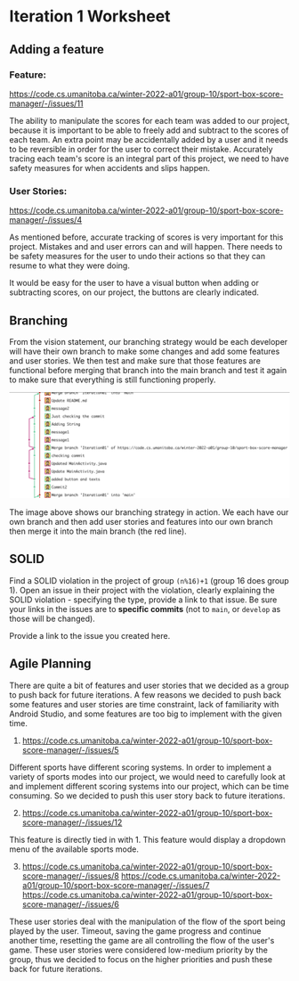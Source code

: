 Iteration 1 Worksheet
=====================

Adding a feature
-----------------
### Feature:
https://code.cs.umanitoba.ca/winter-2022-a01/group-10/sport-box-score-manager/-/issues/11

The ability to manipulate the scores for each team was added to our project, because it is important to be able to freely add and subtract to the scores of each team. An extra point may be accidentally added by a user and it needs to be reversible in order for the user to correct their mistake. Accurately tracing each team's score is an integral part of this project, we need to have safety measures for when accidents and slips happen.

### User Stories:
https://code.cs.umanitoba.ca/winter-2022-a01/group-10/sport-box-score-manager/-/issues/4

As mentioned before, accurate tracking of scores is very important for this project. Mistakes and and user errors can and will happen. There needs to be safety measures for the user to undo their actions so that they can resume to what they were doing.

It would be easy for the user to have a visual button when adding or subtracting scores, on our project, the buttons are clearly indicated.

Branching
----------

From the vision statement, our branching strategy would be each developer will have their own branch to make some changes and add some features and user stories. We then test and make sure that those features are functional before merging that branch into the main branch and test it again to make sure that everything is still functioning properly. 

![](branchPicture.png)

The image above shows our branching strategy in action. We each have our own branch and then add user stories and features into our own branch then merge it into the main branch (the red line).

SOLID
-----

Find a SOLID violation in the project of group `(n%16)+1` (group 16 does group 1).
Open an issue in their project with the violation,
clearly explaining the SOLID violation - specifying the type, provide a link to that issue. Be sure
your links in the issues are to **specific commits** (not to `main`, or `develop` as those will be changed).

Provide a link to the issue you created here.


Agile Planning
--------------

There are quite a bit of features and user stories that we decided as a group to push back for future iterations. A few reasons we decided to push back some features and user stories are time constraint, lack of familiarity with Android Studio, and some features are too big to implement with the given time.

1. https://code.cs.umanitoba.ca/winter-2022-a01/group-10/sport-box-score-manager/-/issues/5

Different sports have different scoring systems. In order to implement a variety of sports modes into our project, we would need to carefully look at and implement different scoring systems into our project, which can be time consuming. So we decided to push this user story back to future iterations.

2. https://code.cs.umanitoba.ca/winter-2022-a01/group-10/sport-box-score-manager/-/issues/12

This feature is directly tied in with 1. This feature would display a dropdown menu of the available sports mode.

3. https://code.cs.umanitoba.ca/winter-2022-a01/group-10/sport-box-score-manager/-/issues/8
https://code.cs.umanitoba.ca/winter-2022-a01/group-10/sport-box-score-manager/-/issues/7
https://code.cs.umanitoba.ca/winter-2022-a01/group-10/sport-box-score-manager/-/issues/6

These user stories deal with the manipulation of the flow of the sport being played by the user. Timeout, saving the game progress and continue another time, resetting the game are all controlling the flow of the user's game. These user stories were considered low-medium priority by the group, thus we decided to focus on the higher priorities and push these back for future iterations.
